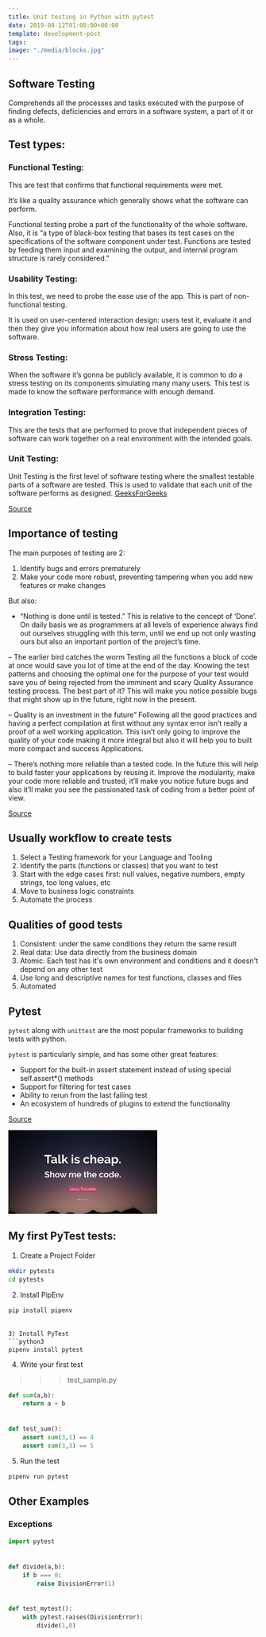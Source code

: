 ```yaml
---
title: Unit testing in Python with pytest
date: 2019-08-12T01:00:00+00:00
template: development-post
tags: 
image: "./media/blocks.jpg"
---
```


## Software Testing
Comprehends all the processes and tasks executed with the purpose of finding defects, deficiencies and errors in a software system, a part of it or as a whole.

## Test types:


### Functional Testing:

This are test that confirms that functional requirements were met. 

It’s like a quality assurance which generally shows what the software can perform.

Functional testing probe a part of the functionality of the whole software. Also, it is “a type of black-box testing that bases its test cases on the specifications of the software component under test. Functions are tested by feeding them input and examining the output, and internal program structure is rarely considered.”


### Usability  Testing:

In this test, we need to probe the ease use of the app. This is part of non-functional testing.

It is used on user-centered interaction design: users test it, evaluate it and then they give you information about how real users are going to use the software.


### Stress Testing:

When the software it’s gonna be publicly available, it is common to do a stress testing on its components simulating many many users. This test is made to know the software performance with enough demand.

### Integration Testing:

This are the tests that are performed to prove that independent pieces of software can work together on a real environment with the intended goals.

### Unit Testing:

Unit Testing is the first level of software testing where the smallest testable parts of a software are tested. This is used to validate that each unit of the software performs as designed. [GeeksForGeeks](https://www.geeksforgeeks.org/unit-testing-python-unittest/)


[Source](https://cobuildlab.com/blog/software-testing-in-software-development/)


## Importance of testing

The main purposes of testing are 2:

1) Identify bugs and errors prematurely 
2) Make your code more robust, preventing tampering when you add new features or make changes 

But also:

- “Nothing is done until is tested.”
This is relative to the concept of ‘Done’. On daily basis we as programmers at all levels of experience always find out ourselves struggling with this term, until we end up not only wasting ours but also an important portion of the project’s time.
 
– The earlier bird catches the worm
Testing all the functions a block of code at once would save you lot of time at the end of the day. Knowing the test patterns and choosing the optimal one for the purpose of your test would save you of being rejected from the imminent and scary Quality Assurance testing process. The best part of it? This will make you notice possible bugs that might show up in the future, right now in the present.
 
– Quality is an investment in the future”
Following all the good practices and having a perfect compilation at first without any syntax error isn’t really a proof of a well working application. This isn’t only going to improve the quality of your code making it more integral but also it will help you to built more compact and success Applications.
 
– There’s nothing more reliable than a tested code.
In the future this will help to build faster your applications by reusing it. Improve the modularity, make your code more reliable and trusted, it’ll make you notice future bugs and also it’ll make you see the passionated task of coding from a better point of view.
 

[Source](https://cobuildlab.com/development-blog/2018-01-23-the-importance-of-testing-your-code-its-done/)

## Usually workflow to create tests

1) Select a Testing framework for your Language and Tooling
2) Identify the parts (functions or classes) that you want to test
3) Start with the edge cases first: null values, negative numbers, empty strings, too long values, etc
4) Move to business logic constraints
5) Automate the process

## Qualities of good tests

1) Consistent: under the same conditions they return the same result 
2) Real data: Use data directly from the business domain
3) Atomic: Each test has it's own environment and conditions and it doesn't depend on any other test
4) Use long and descriptive names for test functions, classes and files
5) Automated

## Pytest

`pytest` along with `unittest` are the most popular frameworks to building tests with python.

`pytest` is particularly simple, and has some other great features:

- Support for the built-in assert statement instead of using special self.assert*() methods
- Support for filtering for test cases
- Ability to rerun from the last failing test
- An ecosystem of hundreds of plugins to extend the functionality

[Source](https://realpython.com/python-testing/#choosing-a-test-runner)

![Show me the code](./media/show-me-the-code.jpeg)

## My first PyTest tests:

1) Create a Project Folder
```bash
mkdir pytests
cd pytests
```

2) Install PipEnv
```bash
pip install pipenv
```

```

3) Install PyTest
```python3
pipenv install pytest
```

4) Write your first test

>>> test_sample.py
```python
def sum(a,b):
    return a + b


def test_sum():
    assert sum(3,1) == 4
    assert sum(3,3) == 5
```

5) Run the test

```bash
pipenv run pytest
```

## Other Examples

### Exceptions

```python
import pytest


def divide(a,b):
    if b === 0: 
        raise DivisionError(1)


def test_mytest():
    with pytest.raises(DivisionError):
        divide(1,0)

```
